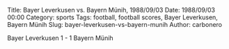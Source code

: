 Title: Bayer Leverkusen vs. Bayern Münih, 1988/09/03
Date: 1988/09/03 00:00
Category: sports
Tags: football, football scores, Bayer Leverkusen, Bayern Münih
Slug: bayer-leverkusen-vs-bayern-munih
Author: carbonero


Bayer Leverkusen 1 - 1 Bayern Münih
